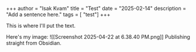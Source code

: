 +++
author = "Isak Kvam"
title = "Test"
date = "2025-02-14"
description = "Add a sentence here."
tags = [
    "test"]
+++

This is where I'll put the text.

Here's my image: ![[Screenshot 2025-04-22 at 6.38.40 PM.png]]
Publishing straight from Obsidian.